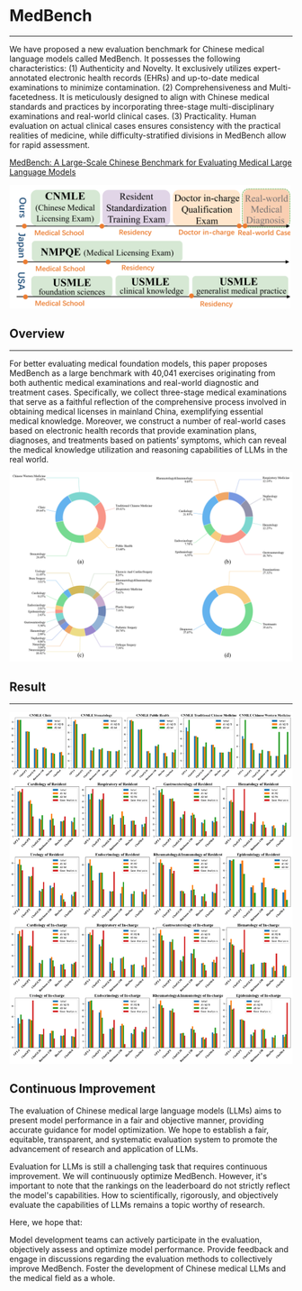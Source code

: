 # MedBench
___
We have proposed a new evaluation benchmark for Chinese medical language models called MedBench. It possesses the following characteristics: (1) Authenticity and Novelty. It exclusively utilizes expert-annotated electronic health records (EHRs) and up-to-date medical examinations to minimize contamination. (2) Comprehensiveness and Multi-facetedness. It is meticulously designed to align with Chinese medical standards and practices by incorporating three-stage multi-disciplinary examinations and real-world clinical cases. (3) Practicality. Human evaluation on actual clinical cases ensures consistency with the practical realities of medicine, while difficulty-stratified divisions in MedBench allow for rapid assessment.

[MedBench: A Large-Scale Chinese Benchmark for Evaluating Medical Large Language Models](https://arxiv.org/abs/2312.12806)

<img src="img/three_stage.png" alt="three_stage.png" width="500">

## Overview
___
For better evaluating medical foundation models, this paper proposes MedBench as a large benchmark with 40,041 exercises originating from both authentic medical examinations and real-world diagnostic and treatment cases. Specifically, we collect three-stage medical examinations that serve as a faithful reflection of the comprehensive process involved in obtaining medical licenses in mainland China, exemplifying essential medical knowledge. Moreover, we construct a number of real-world cases based on electronic health records that provide examination plans, diagnoses, and treatments based on patients’ symptoms, which can reveal the medical knowledge utilization and reasoning capabilities of LLMs in the real world.

![Overview](img/questionsSum.png)

## Result
___
![results](img/results_on_departments.png)

## Continuous Improvement
The evaluation of Chinese medical large language models (LLMs) aims to present model performance in a fair and objective manner, providing accurate guidance for model optimization. We hope to establish a fair, equitable, transparent, and systematic evaluation system to promote the advancement of research and application of LLMs.

Evaluation for LLMs is still a challenging task that requires continuous improvement. We will continuously optimize MedBench. However, it's important to note that the rankings on the leaderboard do not strictly reflect the model's capabilities. How to scientifically, rigorously, and objectively evaluate the capabilities of LLMs remains a topic worthy of research.

Here, we hope that:

Model development teams can actively participate in the evaluation, objectively assess and optimize model performance.
Provide feedback and engage in discussions regarding the evaluation methods to collectively improve MedBench.
Foster the development of Chinese medical LLMs and the medical field as a whole.